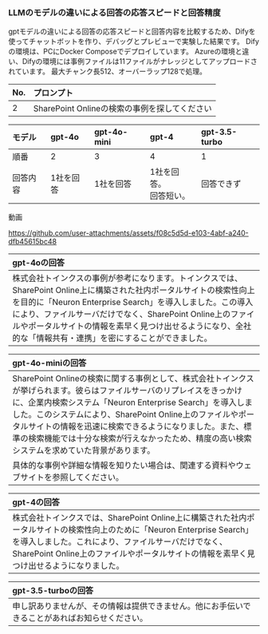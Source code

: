 

### LLMのモデルの違いによる回答の応答スピードと回答精度
gptモデルの違いによる回答の応答スピードと回答内容を比較するため、Difyを使ってチャットボットを作り、デバッグとプレビューで実験した結果です。
Difyの環境は、PCにDocker Composeでデプロイしています。
Azureの環境と違い、Difyの環境には事例ファイルは11ファイルがナレッジとしてアップロードされています。
最大チャンク長512、オーバーラップ128で処理。

|No.|プロンプト|
|:--|:------|
|2|SharePoint Onlineの検索の事例を探してください|

|モデル|gpt-4o|gpt-4o-mini|gpt-4|gpt-3.5-turbo|
|:----|:-----|:----------|:----|:------------|
|順番|2|3|4|1|
|回答内容|1社を回答|1社を回答|1社を回答。<br>回答短い。|回答できず|

動画<br>


https://github.com/user-attachments/assets/f08c5d5d-e103-4abf-a240-dfb45615bc48



|gpt-4oの回答|
|:-----------|
|株式会社トインクスの事例が参考になります。トインクスでは、SharePoint Online上に構築された社内ポータルサイトの検索性向上を目的に「Neuron Enterprise Search」を導入しました。この導入により、ファイルサーバだけでなく、SharePoint Online上のファイルやポータルサイトの情報を素早く見つけ出せるようになり、全社的な「情報共有・連携」を密にすることができました。|

|gpt-4o-miniの回答|
|:-----------|
|SharePoint Onlineの検索に関する事例として、株式会社トインクスが挙げられます。彼らはファイルサーバのリプレイスをきっかけに、企業内検索システム「Neuron Enterprise Search」を導入しました。このシステムにより、SharePoint Online上のファイルやポータルサイトの情報を迅速に検索できるようになりました。また、標準の検索機能では十分な検索が行えなかったため、精度の高い検索システムを求めていた背景があります。
具体的な事例や詳細な情報を知りたい場合は、関連する資料やウェブサイトを参照してください。|

|gpt-4の回答|
|:-----------|
|株式会社トインクスでは、SharePoint Online上に構築された社内ポータルサイトの検索性向上のために「Neuron Enterprise Search」を導入しました。これにより、ファイルサーバだけでなく、SharePoint Online上のファイルやポータルサイトの情報を素早く見つけ出せるようになりました。|

|gpt-3.5-turboの回答|
|:-----------|
|申し訳ありませんが、その情報は提供できません。他にお手伝いできることがあればお知らせください。|


